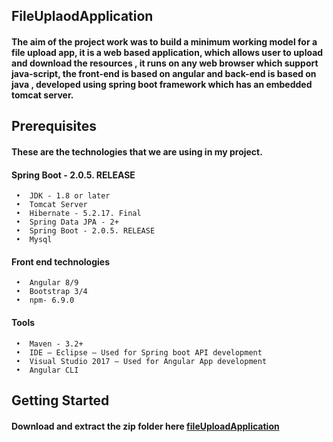 ## FileUplaodApplication
#### The aim of the project work was to build a minimum working model for a file upload  app, it is a web based application, which allows user to upload and download the resources , it runs on any web browser which support java-script, the front-end is based on angular and back-end is based on java , developed using spring boot framework which has an embedded tomcat server.

## Prerequisites
#### These are the technologies that we are using in my project.

#### 	Spring Boot - 2.0.5. RELEASE
     •	JDK - 1.8 or later
     •	Tomcat Server
     •	Hibernate - 5.2.17. Final
     •	Spring Data JPA - 2+
     •	Spring Boot - 2.0.5. RELEASE
     •	Mysql
     
####      Front end technologies
     •	Angular 8/9
     •	Bootstrap 3/4
     •	npm- 6.9.0

    
####      Tools
     •	Maven - 3.2+
     •	IDE – Eclipse – Used for Spring boot API development
     •	Visual Studio 2017 – Used for Angular App development
     •	Angular CLI
     
## Getting Started 
#### Download and extract the zip folder here [fileUploadApplication](targetURL "fileUploadApplication")

